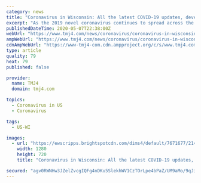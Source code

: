 ```yaml
---
category: news
title: "Coronavirus in Wisconsin: All the latest COVID-19 updates, developments from across the state"
excerpt: "As the 2019 novel coronavirus continues to spread across the country and the world, TMJ4 News is tracking how schools, businesses, governments, and more are reacting. Bookmark this page for the latest updates on how COVID-19 is affecting daily life."
publishedDateTime: 2020-05-07T22:38:00Z
webUrl: "https://www.tmj4.com/news/coronavirus/coronavirus-in-wisconsin-all-the-latest-covid-19-updates-developments-from-across-the-state"
ampWebUrl: "https://www.tmj4.com/news/coronavirus/coronavirus-in-wisconsin-all-the-latest-covid-19-updates-developments-from-across-the-state?_amp=true"
cdnAmpWebUrl: "https://www-tmj4-com.cdn.ampproject.org/c/s/www.tmj4.com/news/coronavirus/coronavirus-in-wisconsin-all-the-latest-covid-19-updates-developments-from-across-the-state?_amp=true"
type: article
quality: 79
heat: 79
published: false

provider:
  name: TMJ4
  domain: tmj4.com

topics:
  - Coronavirus in US
  - Coronavirus

tags:
  - US-WI

images:
  - url: "https://ewscripps.brightspotcdn.com/dims4/default/7671677/2147483647/strip/true/crop/1303x733+15+0/resize/1280x720!/quality/90/?url=https%3A%2F%2Fewscripps.brightspotcdn.com%2F0a%2Ff2%2F72b1b4d94794992a0772cb593ce5%2Fscreen-shot-2020-02-25-at-10.49.27%20AM.png"
    width: 1280
    height: 720
    title: "Coronavirus in Wisconsin: All the latest COVID-19 updates, developments from across the state"

secured: "agv0RWNHw3JZelZvcgIQFg4nDKu5SlekhWV1CzTOrLpe4bPaZ/UM9aMo/9qJiLT7uA4RAGzra80vFn3nEGbVmag5KWTg9cRlmW+CKW27aLRvweM1USQK1X4OKt3jUC0soN6A0JCwIDKqh+GtWv/C9XnXyUOoUgd1h9vXTHVEAYVvAHg52phgocxDHFR4fUBof/FrfhtyBmAiTESdKSPbCMhW3kmN25zCfSELS2wz1fKGyKW1x+KCXz9Ama9BiJ9PHtbgaCHNnjwutWgA7BJWr1/bJZSDUcXownrH5uyjEx7XeM9lhQsKW0yhm9SGmdUeRGr5qg7YkYQ/09+jjyrKomGHU8NlTAEqH+PWr3uQj5tprzqrrlHYQmzJ7gmvxAIPfnhaISRiPE9UrOxM4nYgsmfQbCQ2NjUv/ENLYYdQBvkpFptLbD77VqBt/v4xbX3HSNzEwsD4QxOXL9rkzmoTmhMCVYI6bJOBaQDWJUINBX0=;3lmXvs+OFyy5aiXLt1hXGw=="
---
```


